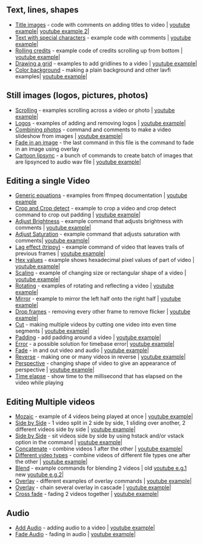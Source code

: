 ## Text, lines, shapes  
+ [Title images](/Adding%20Titles) - code with comments on adding titles to video | [youtube example](https://www.youtube.com/watch?v=xrKnMWGYTxo)|  [youtube example 2](https://youtu.be/V8O3H6nBJ40)|
+ [Text with special characters](/text%20with%20special%20characters) - example code with comments | [youtube example](https://www.youtube.com/watch?v=T0oXovKTiiU)|  
+ [Rolling credits](/Rolling%20credits) - example code of credits scrolling up from bottom | [youtube example](https://www.youtube.com/watch?v=AnsaJLUIPjs)|  
+ [Drawing a grid](Draw%20grid%20lines) - examples to add gridlines to a video | [youtube example](https://www.youtube.com/watch?v=3ko598TeSjs)|  
+ [Color background](lavfi) - making a plain background and other lavfi examples| [youtube example](https://www.youtube.com/watch?v=ysMyZggmQfQ)|  
## Still images (logos, pictures, photos)  
+ [Scrolling](scrolling) - examples scrolling across a video or photo | [youtube example](https://www.youtube.com/watch?v=OYOmvSDEUZ0)|  
+ [Logos](logos) - examples of adding and removing logos | [youtube example](https://www.youtube.com/watch?v=SyFlTidTlOA&t=13s)|  
+ [Combining photos](photo_slideshow) - command and comments to make a video slideshow from images | [youtube example](https://www.youtube.com/watch?v=8x3Nldwx7Hk)|  
+ [Fade in an image](fadeimage) - the last command in this file is the command to fade in an image using overlay
+ [Cartoon lipsync](lipsync) - a bunch of commands to create batch of images that are lipsynced to audio wav file | [youtube example](https://youtu.be/ffyfdT4OJCk)|
## Editing a single Video 
+ [Generic equations](geq) - examples from ffmpeq documentation | [youtube example](https://youtu.be/OzZ6i37xFd8)
+ [Crop and Crop detect](crop_detect) - example to crop a video and crop detect command to crop out padding | [youtube example](https://youtu.be/BjPQ3-cLUSo)|
+ [Adjust Brightness](brightness_and_saturation) - example command that adjusts brightness with comments | [youtube example](https://www.youtube.com/watch?v=el6njF-7fIA)|  
+ [Adjust Saturation](brightness_and_saturation)  - example command that adjusts saturation with comments| [youtube example](https://www.youtube.com/watch?v=el6njF-7fIA)|  
+ [Lag effect (trippy)](lagfun_trails) - example command of video that leaves trails of previous frames | [youtube example](https://www.youtube.com/watch?v=-IECY9t-7xA)|  
+ [Hex values](hex_datascope) - example shows hexadecimal pixel values of part of video | [youtube example](https://www.youtube.com/watch?v=aUg5u6PefRs)|  
+ [Scaling](scaling) - example of changing size or rectangular shape of a video | [youtube example](https://www.youtube.com/watch?v=FQGZobyvJm8)|  
+ [Rotating](rotate) - examples of rotating and reflecting a video | [youtube example](https://www.youtube.com/watch?v=e0smAVoafyM)|  
+ [Mirror](mirror) - example to mirror the left half onto the right half  | [youtube example](https://www.youtube.com/watch?v=ybfjG0xiuN8)|  
+ [Drop frames](deflicker) - removing every other frame to remove flicker | [youtube example](https://www.youtube.com/watch?v=Lxl1HM167qs)|  
+ [Cut](segmenting) - making multiple videos by cutting one video into even time segments  | [youtube example](https://www.youtube.com/watch?v=sAl1lZMVr5A)|  
+ [Padding](padding) - add padding around a video | [youtube example](https://www.youtube.com/watch?v=peGJZ1kK624)|  
+ [Error](timebase_error) - a possible solution for timebase error| [youtube example](https://www.youtube.com/watch?v=55O9c169Zc4)|  
+ [Fade](fading) - in and out video and audio | [youtube example](https://youtu.be/5uUkBh3qUGc)|  
+ [Reverse](reverse) - making one or many videos in reverse | [youtube example](https://www.youtube.com/watch?v=3PfCwbNXAV0)|  
+ [Perspective](perspective) - changing shape of video to give an appearance of perspective | [youtube example](https://youtu.be/H0-4OK9Oszc)|
+ [Time elapse](time_elapsed) - show time to the millisecond that has elapsed on the video while playing 
## Editing Multiple videos    
+ [Mozaic](mozaic) - example of 4 videos being played at once | [youtube example](https://www.youtube.com/watch?v=mfUDKNRMBRY)|  
+ [Side by Side](side_by_side) - 1 video split in 2 side by side, 1 sliding over another, 2 different videos side by side | [youtube example](https://www.youtube.com/watch?v=0Bv6FDD94M0)|  
+ [Side by Side](hstack_side_by_side) - sit videos side by side by using hstack and/or vstack option in the command | [youtube example](https://www.youtube.com/watch?v=B0tNDgHJ_no)|  
+ [Concatenate](concatenate) - combine videos 1 after the other | [youtube example](https://www.youtube.com/watch?v=YpM2Dlhx2zk)|  
+ [Different video types](concat_diff_fps) - combine videos of different file types one after the other | [youtube example](https://www.youtube.com/watch?v=_2Gsh1gFJBY)|  
+ [Blend](Blend) - example commands for blending 2 videos | old [youtube e.g.1](https://youtu.be/yrUGUrYfccY) new [youtube e.g.2](https://youtu.be/2CT7h9i2Eqk)|  
+ [Overlay](overlay) - different examples of overlay commands | [youtube example](https://www.youtube.com/watch?v=i-yWKUVENqg)|  
+ [Overlay](chain_overlay) - chain several overlay in cascade | [youtube example](https://www.youtube.com/watch?v=bsRJNnymTxg)|  
+ [Cross fade](crossfade) - fading 2 videos together | [youtube example](https://www.youtube.com/watch?v=hJH2tJTK8Kc)|  
## Audio  
+ [Add Audio](add_audio) - adding audio to a video | [youtube example](https://www.youtube.com/watch?v=BYEdEUCT7NI)|  
+ [Fade Audio](fade_audio) - fading in audio | [youtube example](https://youtu.be/5uUkBh3qUGc)|
